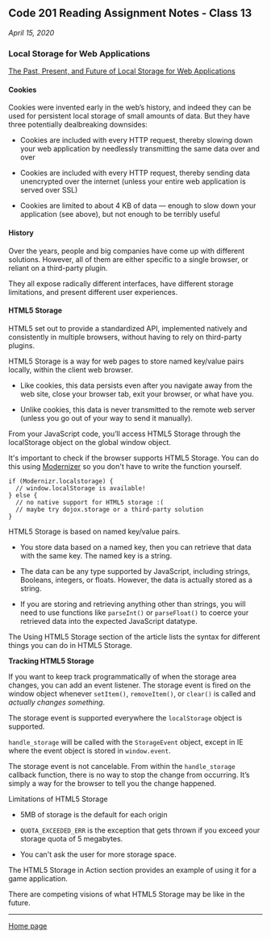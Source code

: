 ## Code 201 Reading Assignment Notes - Class 13

_April 15, 2020_

### Local Storage for Web Applications
[The Past, Present, and Future of Local Storage for Web Applications](http://diveinto.html5doctor.com/storage.html)

#### Cookies
Cookies were invented early in the web’s history, and indeed they can be used for persistent local storage of small amounts of data. But they have three potentially dealbreaking downsides:

- Cookies are included with every HTTP request, thereby slowing down your web application by needlessly transmitting the same data over and over

- Cookies are included with every HTTP request, thereby sending data unencrypted over the internet (unless your entire web application is served over SSL)

- Cookies are limited to about 4 KB of data — enough to slow down your application (see above), but not enough to be terribly useful

#### History
Over the years, people and big companies have come up with different solutions. However, all of them are either specific to a single browser, or reliant on a third-party plugin. 

They all expose radically different interfaces, have different storage limitations, and present different user experiences.

#### HTML5 Storage

HTML5 set out to provide a standardized API, implemented natively and consistently in multiple browsers, without having to rely on third-party plugins.

HTML5 Storage is a way for web pages to store named key/value pairs locally, within the client web browser. 

- Like cookies, this data persists even after you navigate away from the web site, close your browser tab, exit your browser, or what have you. 

- Unlike cookies, this data is never transmitted to the remote web server (unless you go out of your way to send it manually).

From your JavaScript code, you’ll access HTML5 Storage through the localStorage object on the global window object.

It's important to check if the browser supports HTML5 Storage. You can do this using [Modernizer](http://diveinto.html5doctor.com/detect.html#modernizr) so you don't have to write the function yourself.

```
if (Modernizr.localstorage) {
  // window.localStorage is available!
} else {
  // no native support for HTML5 storage :(
  // maybe try dojox.storage or a third-party solution
}
```
HTML5 Storage is based on named key/value pairs. 

- You store data based on a named key, then you can retrieve that data with the same key. The named key is a string. 

- The data can be any type supported by JavaScript, including strings, Booleans, integers, or floats. However, the data is actually stored as a string. 
- If you are storing and retrieving anything other than strings, you will need to use functions like `parseInt()` or `parseFloat()` to coerce your retrieved data into the expected JavaScript datatype.

The Using HTML5 Storage section of the article lists the syntax for different things you can do in HTML5 Storage.

**Tracking HTML5 Storage**

If you want to keep track programmatically of when the storage area changes, you can add an event listener. The storage event is fired on the window object whenever `setItem()`, `removeItem()`, or `clear()` is called and _actually changes something_. 

The storage event is supported everywhere the `localStorage` object is supported.

`handle_storage` will be called with the `StorageEvent` object, except in IE where the event object is stored in `window.event`.

The storage event is not cancelable. From within the `handle_storage` callback function, there is no way to stop the change from occurring. It’s simply a way for the browser to tell you the change happened.

Limitations of HTML5 Storage
- 5MB of storage is the default for each origin

- `QUOTA_EXCEEDED_ERR` is the exception that gets thrown if you exceed your storage quota of 5 megabytes. 

- You can't ask the user for more storage space.

The HTML5 Storage in Action section provides an example of using it for a game application.

There are competing visions of what HTML5 Storage may be like in the future. 

---
[Home page](https://marlene-rinker.github.io/reading-notes/)